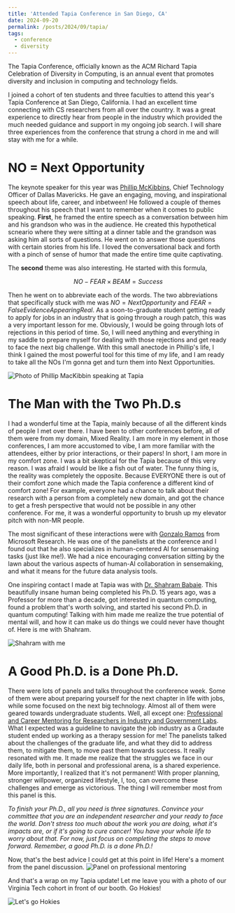 ```yaml
---
title: 'Attended Tapia Conference in San Diego, CA'
date: 2024-09-20
permalink: /posts/2024/09/tapia/
tags:
  - conference
  - diversity
---
```


The Tapia Conference, officially known as the ACM Richard Tapia Celebration of Diversity in Computing, is an annual event that promotes diversity and inclusion in computing and technology fields.

I joined a cohort of ten students and three faculties to attend this year's Tapia Conference at San Diego, California. I had an excellent time connecting with CS researchers from all over the country. It was a great experience to directly hear from people in the industry which provided the much needed guidance and support in my ongoing job search. I will share three experiences from the conference that strung a chord in me and will stay with me for a while.

NO = Next Opportunity
======
The keynote speaker for this year was [Phillip McKibbins](https://www.linkedin.com/in/phillip-mckibbins-mba-pmp-csm-pgp-cc-8971b326/), Chief Technology Officer of Dallas Mavericks. He gave an engaging, moving, and inspirational speech about life, career, and inbetween! He followed a couple of themes throughout his speech that I want to remember when it comes to public speaking. **First**, he framed the entire speech as a conversation between him and his grandson who was in the audience. He created this hypothetical scneario where they were sitting at a dinner table and the grandson was asking him all sorts of questions. He went on to answer those questions with certain stories from his life. I loved the conversational back and forth with a pinch of sense of humor that made the entire time quite captivating.

The **second** theme was also interesting. He started with this formula,

$$
NO - FEAR \times BEAM = Success
$$

Then he went on to abbreviate each of the words. The two abbreviations that specifically stuck with me was $NO = Next Opportunity$ and $FEAR = False Evidence Appearing Real$.
As a soon-to-graduate student getting ready to apply for jobs in an industry that is going through a rough patch, this was a very important lesson for me. Obviously, I would be going through lots of rejections in this period of time. So, I will need anything and everything in my saddle to prepare myself for dealing with those rejections and get ready to face the next big challenge. With this small anectode in Phillip's life, I think I gained the most powerful tool for this time of my life, and I am ready to take all the NOs I'm gonna get and turn them into Next Opportunities.

![Photo of Phillip MacKibbin speaking at Tapia](/images/tapia_phillip.jpg)

The Man with the Two Ph.D.s
=====
I had a wonderful time at the Tapia, mainly because of all the different kinds of people I met over there. I have been to other conferences before, all of them were from my domain, Mixed Reality. I am more in my element in those conferences, I am more accustomed to vibe, I am more familiar with the attendees, either by prior interactions, or their papers! In short, I am more in my comfort zone. I was a bit skeptical for the Tapia because of this very reason. I was afraid I would be like a fish out of water. The funny thing is, the reality was completely the opposite. Because EVERYONE there is out of their comfort zone which made the Tapia conference a different kind of comfort zone! For example, everyone had a chance to talk about their research with a person from a completely new domain, and got the chance to get a fresh perspective that would not be possible in any other conference. For me, it was a wonderful opportunity to brush up my elevator pitch with non-MR people. 

The most significant of these interactions were with [Gonzalo Ramos](https://www.linkedin.com/in/gonzaloramos/) from Microsoft Research. He was one of the panelists at the conference and I found out that he also specializes in human-centered AI for sensemaking tasks (just like me!). We had a nice encouraging conversation sitting by the lawn about the various aspects of human-AI collaboration in sensemaking, and what it means for the future data analysis tools. 

One inspiring contact I made at Tapia was with [Dr. Shahram Babaie](https://www.linkedin.com/in/shahram-babaie-45a26113b/). This beautifully insane human being completed his Ph.D. 15 years ago, was a Professor for more than a decade, got interested in quantum computing, found a problem that's worth solving, and started his second Ph.D. in quantum computing! Talking with him made me realize the true potential of mental will, and how it can make us do things we could never have thought of. Here is me with Shahram.

![Shahram with me](/images/tapia_shahram.jpg)

A Good Ph.D. is a Done Ph.D.
=====
There were lots of panels and talks throughout the conference week. Some of them were about preparing yourself for the next chapter in life with jobs, while some focused on the next big technology. Almost all of them were geared towards undergraduate students. Well, all except one: [Professional and Career Mentoring for Researchers in Industry and Government Labs](https://tapiaconference.cmd-it.org/attend/presentation/?id=psub163&sess=sess158). What I expected was a guideline to navigate the job industry as a Gradaute student ended up working as a therapy session for me! The panelists talked about the challenges of the graduate life, and what they did to address them, to mitigate them, to move past them towards success. It really resonated with me. It made me realize that the struggles we face in our daily life, both in personal and professional arena, is a shared experience. More importantly, I realized that it's not permanent! With proper planning, stronger willpower, organized lifestyle, I, too, can overcome these challenges and emerge as victorious. The thing I will remember most from this panel is this. 

*To finish your Ph.D., all you need is three signatures. Convince your committee that you are an independent researcher and your ready to face the world. Don't stress too much about the work you are doing, what it's impacts are, or if it's going to cure cancer! You have your whole life to worry about that. For now, just focus on completing the steps to move forward. Remember, a good Ph.D. is a done Ph.D.!*

Now, that's the best advice I could get at this point in life! 
Here's a moment from the panel discussion.
![Panel on professional mentoring](/images/tapia_grad_panel.jpg)

And that's a wrap on my Tapia update! Let me leave you with a photo of our Virginia Tech cohort in front of our booth. Go Hokies!

![Let's go Hokies](/images/tapia_hokies.jpg)